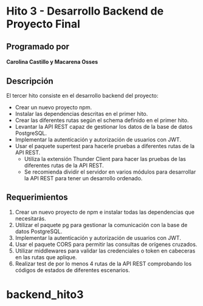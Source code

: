 # Hito 3 - Desarrollo Backend de Proyecto Final

## Programado por

#### **Carolina Castillo y Macarena Osses**

## Descripción

El tercer hito consiste en el desarrollo backend del proyecto:
- Crear un nuevo proyecto npm.
- Instalar las dependencias descritas en el primer hito.
- Crear las diferentes rutas según el schema definido en el primer hito.
- Levantar la API REST capaz de gestionar los datos de la base de datos PostgreSQL.
- Implementar la autenticación y autorización de usuarios con JWT.
- Usar el paquete supertest para hacerle pruebas a diferentes rutas de la API REST.
  - Utiliza la extensión Thunder Client para hacer las pruebas de las diferentes
 rutas de la API REST.
  - Se recomienda dividir el servidor en varios módulos para desarrollar la API
 REST para tener un desarrollo ordenado.

## Requerimientos

1. Crear un nuevo proyecto de npm e instalar todas las dependencias que necesitarás.
2. Utilizar el paquete pg para gestionar la comunicación con la base de datos
 PostgreSQL.
3. Implementar la autenticación y autorización de usuarios con JWT.
4. Usar el paquete CORS para permitir las consultas de orígenes cruzados.
5. Utilizar middlewares para validar las credenciales o token en cabeceras en las rutas
 que aplique.
6. Realizar test de por lo menos 4 rutas de la API REST comprobando los códigos de
 estados de diferentes escenarios.

# backend_hito3

